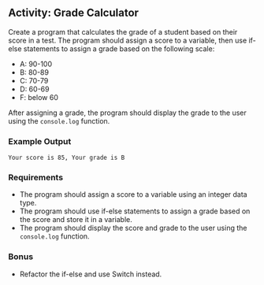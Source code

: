 ## Activity: Grade Calculator

Create a program that calculates the grade of a student based on their score in a test. The program should assign a score to a variable, then use if-else statements to assign a grade based on the following scale:

- A: 90-100
- B: 80-89
- C: 70-79
- D: 60-69
- F: below 60

After assigning a grade, the program should display the grade to the user using the `console.log` function.

### Example Output

`Your score is 85, Your grade is B`


### Requirements

- The program should assign a score to a variable using an integer data type.
- The program should use if-else statements to assign a grade based on the score and store it in a variable.
- The program should display the score and grade to the user using the `console.log` function.

### Bonus

- Refactor the if-else and use Switch instead.